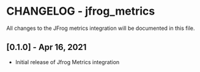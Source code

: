 # CHANGELOG - jfrog_metrics
All changes to the JFrog metrics integration will be documented in this file.

## [0.1.0] - Apr 16, 2021
* Initial release of Jfrog Metrics integration


